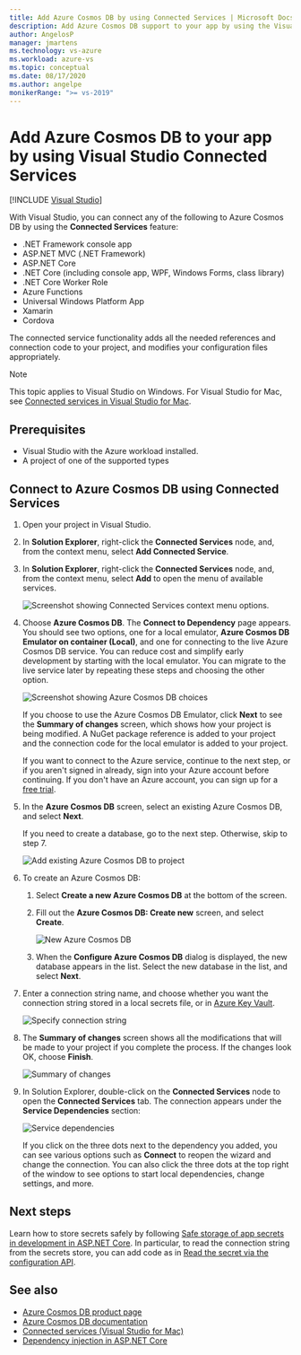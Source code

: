 ```yaml
---
title: Add Azure Cosmos DB by using Connected Services | Microsoft Docs
description: Add Azure Cosmos DB support to your app by using the Visual Studio to add a connected service
author: AngelosP
manager: jmartens
ms.technology: vs-azure
ms.workload: azure-vs
ms.topic: conceptual
ms.date: 08/17/2020
ms.author: angelpe
monikerRange: ">= vs-2019"
---
```

# Add Azure Cosmos DB to your app by using Visual Studio Connected Services

 [!INCLUDE [Visual Studio](~/includes/applies-to-version/vs-windows-only.md)]

With Visual Studio, you can connect any of the following to Azure Cosmos DB by using the **Connected Services** feature:

- .NET Framework console app
- ASP.NET MVC (.NET Framework) 
- ASP.NET Core
- .NET Core (including console app, WPF, Windows Forms, class library)
- .NET Core Worker Role
- Azure Functions
- Universal Windows Platform App
- Xamarin
- Cordova

The connected service functionality adds all the needed references and connection code to your project, and modifies your configuration files appropriately.

> [!NOTE]
> This topic applies to Visual Studio on Windows. For Visual Studio for Mac, see [Connected services in Visual Studio for Mac](/visualstudio/mac/connected-services).
## Prerequisites

- Visual Studio with the Azure workload installed.
- A project of one of the supported types

## Connect to Azure Cosmos DB using Connected Services

1. Open your project in Visual Studio.

1. In **Solution Explorer**, right-click the **Connected Services** node, and, from the context menu, select **Add Connected Service**.

1. In **Solution Explorer**, right-click the **Connected Services** node, and, from the context menu, select **Add** to open the menu of available services.

   ![Screenshot showing Connected Services context menu options.](./media/vs-2022/add-connected-service-context-menu-2.png)

1. Choose **Azure Cosmos DB**. The **Connect to Dependency** page appears. You should see two options, one for a local emulator, **Azure Cosmos DB Emulator on container (Local)**, and one for connecting to the live Azure Cosmos DB service. You can reduce cost and simplify early development by starting with the local emulator. You can migrate to the live service later by repeating these steps and choosing the other option.

   ![Screenshot showing Azure Cosmos DB choices](./media/vs-2022/azure-cosmos-db-choices-2.png)

   If you choose to use the Azure Cosmos DB Emulator, click **Next** to see the **Summary of changes** screen, which shows how your project is being modified. A NuGet package reference is added to your project and the connection code for the local emulator is added to your project.

   If you want to connect to the Azure service, continue to the next step, or if you aren't signed in already, sign into your Azure account before continuing. If you don't have an Azure account, you can sign up for a [free trial](https://azure.microsoft.com/free/).

1. In the **Azure Cosmos DB** screen, select an existing Azure Cosmos DB, and select **Next**.

    If you need to create a database, go to the next step. Otherwise, skip to step 7.

    ![Add existing Azure Cosmos DB to project](./media/azure-cosmosdb-add-connected-service/created-cosmosdb.png)

1. To create an Azure Cosmos DB:

   1. Select **Create a new Azure Cosmos DB** at the bottom of the screen.

   1. Fill out the **Azure Cosmos DB: Create new** screen, and select **Create**.

       ![New Azure Cosmos DB](./media/azure-cosmosdb-add-connected-service/create-new-cosmosdb.png)

   1. When the **Configure Azure Cosmos DB** dialog is displayed, the new database appears in the list. Select the new database in the list, and select **Next**.

1. Enter a connection string name, and choose whether you want the connection string stored in a local secrets file, or in [Azure Key Vault](/azure/key-vault).

   ![Specify connection string](./media/azure-cosmosdb-add-connected-service/connection-string.png)

1. The **Summary of changes** screen shows all the modifications that will be made to your project if you complete the process. If the changes look OK, choose **Finish**.

   ![Summary of changes](./media/azure-cosmosdb-add-connected-service/summary-of-changes.png)

1. In Solution Explorer, double-click on the **Connected Services** node to open the **Connected Services** tab. The connection appears under the **Service Dependencies** section:

   ![Service dependencies](./media/azure-cosmosdb-add-connected-service/service-dependencies-after.png)

   If you click on the three dots next to the dependency you added, you can see various options such as **Connect** to reopen the wizard and change the connection. You can also click the three dots at the top right of the window to see options to start local dependencies, change settings, and more.

## Next steps

Learn how to store secrets safely by following [Safe storage of app secrets in development in ASP.NET Core](/aspnet/core/security/app-secrets?tabs=windows). In particular, to read the connection string from the secrets store, you can add code as in [Read the secret via the configuration API](/aspnet/core/security/app-secrets?tabs=windows#read-the-secret-via-the-configuration-api).

## See also

- [Azure Cosmos DB product page](https://azure.microsoft.com/services/cosmos-db/)
- [Azure Cosmos DB documentation](/azure/cosmos-db/)
- [Connected services (Visual Studio for Mac)](/visualstudio/mac/connected-services)
- [Dependency injection in ASP.NET Core](/aspnet/core/fundamentals/dependency-injection)

